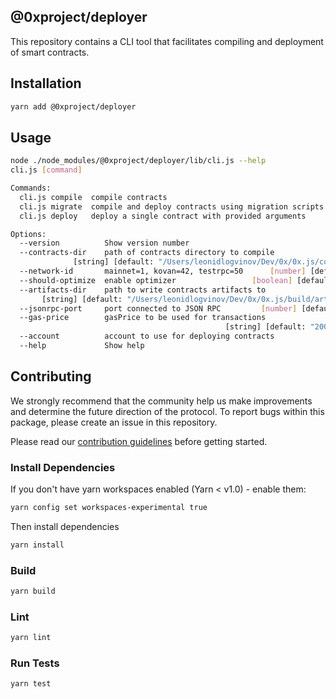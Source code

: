 ## @0xproject/deployer

This repository contains a CLI tool that facilitates compiling and deployment of smart contracts.

## Installation

```bash
yarn add @0xproject/deployer
```

## Usage

```bash
node ./node_modules/@0xproject/deployer/lib/cli.js --help
cli.js [command]

Commands:
  cli.js compile  compile contracts
  cli.js migrate  compile and deploy contracts using migration scripts
  cli.js deploy   deploy a single contract with provided arguments

Options:
  --version          Show version number                               [boolean]
  --contracts-dir    path of contracts directory to compile
              [string] [default: "/Users/leonidlogvinov/Dev/0x/0x.js/contracts"]
  --network-id       mainnet=1, kovan=42, testrpc=50      [number] [default: 50]
  --should-optimize  enable optimizer                 [boolean] [default: false]
  --artifacts-dir    path to write contracts artifacts to
       [string] [default: "/Users/leonidlogvinov/Dev/0x/0x.js/build/artifacts/"]
  --jsonrpc-port     port connected to JSON RPC         [number] [default: 8545]
  --gas-price        gasPrice to be used for transactions
                                                [string] [default: "2000000000"]
  --account          account to use for deploying contracts             [string]
  --help             Show help                                         [boolean]
```

## Contributing

We strongly recommend that the community help us make improvements and determine the future direction of the protocol. To report bugs within this package, please create an issue in this repository.

Please read our [contribution guidelines](../../CONTRIBUTING.md) before getting started.

### Install Dependencies

If you don't have yarn workspaces enabled (Yarn < v1.0) - enable them:

```bash
yarn config set workspaces-experimental true
```

Then install dependencies

```bash
yarn install
```

### Build

```bash
yarn build
```

### Lint

```bash
yarn lint
```

### Run Tests

```bash
yarn test
```
